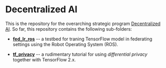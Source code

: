 # Decentralized AI

This is the repository for the overarching strategic program [Decentralized AI](https://www.ai.se/en/projects-9/decentralized-ai). So far, this repository contains the following sub-folders:

* [__fed_lr_ros__](https://github.com/aidotse/DecentralizedAI/tree/main/fed_lr_ros) -- a testbed for traning TensorFlow model in federating settings using the Robot Operating System (ROS).

* [__tf_privacy__](https://github.com/aidotse/DecentralizedAI/tree/main/tf_privacy) -- a rudimentary tutorial for using _differential privacy_ together with TensorFlow 2.x.
